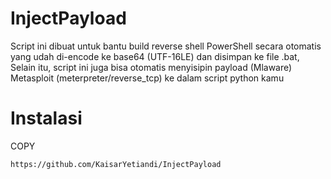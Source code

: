 # InjectPayload
Script ini dibuat untuk bantu build reverse shell PowerShell secara otomatis yang udah di-encode ke base64 (UTF-16LE) dan disimpan ke file .bat, Selain itu, script ini juga bisa otomatis menyisipin payload (Mlaware) Metasploit (meterpreter/reverse_tcp) ke dalam script python kamu

# Instalasi
COPY 
```
https://github.com/KaisarYetiandi/InjectPayload
```

